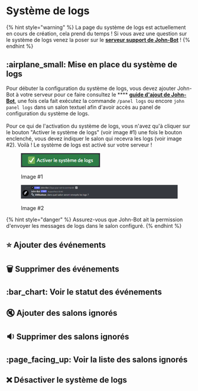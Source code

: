 # Système de logs

{% hint style="warning" %}
La page du système de logs est actuellement en cours de création, cela prend du temps ! Si vous avez une question sur le système de logs venez la poser sur le [**serveur support de John-Bot**](https://discord.com/invite/abePbS7QKY) !&#x20;
{% endhint %}

## :airplane\_small: Mise en place du système de logs

Pour débuter la configuration du système de logs, vous devez ajouter John-Bot à votre serveur pour ce faire consultez le **** [**guide d'ajout de John-Bot**](../#ajouter-john-bot-a-votre-serveur-discord), une fois cela fait exécutez la commande `/panel logs` ou encore `john panel logs` dans un salon textuel afin d'avoir accès au panel de configuration du système de logs.\
\
Pour ce qui de l'activation du système de logs, vous n'avez qu'à cliquer sur le bouton "Activer le système de logs" (voir image #1) une fois le bouton enclenché, vous devez indiquer le salon qui recevra les logs (voir image #2). Voilà ! Le système de logs est activé sur votre serveur !&#x20;

<figure><img src="../.gitbook/assets/EnableLogs.png" alt=""><figcaption><p>Image #1</p></figcaption></figure>

<figure><img src="../.gitbook/assets/SalonLogs.png" alt=""><figcaption><p>Image #2</p></figcaption></figure>

{% hint style="danger" %}
Assurez-vous que John-Bot ait la permission d'envoyer les messages de logs dans le salon configuré.
{% endhint %}

## :star: Ajouter des événements

## :wastebasket: Supprimer des événements

## :bar\_chart: Voir le statut des événements

## :mute: Ajouter des salons ignorés

## :sound: Supprimer des salons ignorés

## :page\_facing\_up: Voir la liste des salons ignorés

## :x: Désactiver le système de logs
